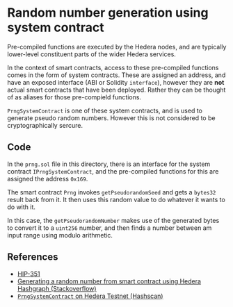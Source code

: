 # Random number generation using system contract

Pre-compiled functions are executed by the Hedera nodes,
and are typically lower-level constituent parts
of the wider Hedera services.

In the context of smart contracts,
access to these pre-compiled functions
comes in the form of system contracts.
These are assigned an address,
and have an exposed interface (ABI or Solidity `interface`),
however they are **not** actual smart contracts that have been deployed.
Rather they can be thought of as aliases
for those pre-compield functions.

`PrngSystemContract` is one of these system contracts,
and is used to generate pseudo random numbers.
However this is not considered to be cryptographically sercure.

## Code

In the `prng.sol` file in this directory,
there is an interface for the system contract `IPrngSystemContract`,
and the pre-compiled functions for this are assigned the address `0x169`.

The smart contract `Prng` invokes `getPseudorandomSeed` and gets
a `bytes32` result back from it.
It then uses this random value to do whatever it wants to do with it.

In this case, the `getPseudorandomNumber`
makes use of the generated bytes to convert it to a `uint256` number,
and then finds a number between am input range using modulo arithmetic.

## References

- [HIP-351](https://hips.hedera.com/hip/hip-351)
- [Generating a random number from smart contract using Hedera Hashgraph (Stackoverflow)](https://stackoverflow.com/q/71102609/194982)
- [`PrngSystemContract` on Hedera Testnet (Hashscan)](https://hashscan.io/testnet/account/0000000000000000000000000000000000000169)
